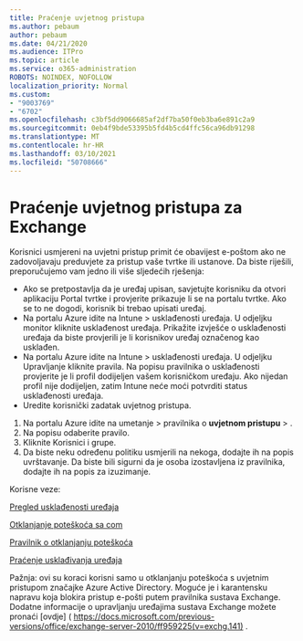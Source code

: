 ```yaml
---
title: Praćenje uvjetnog pristupa
ms.author: pebaum
author: pebaum
ms.date: 04/21/2020
ms.audience: ITPro
ms.topic: article
ms.service: o365-administration
ROBOTS: NOINDEX, NOFOLLOW
localization_priority: Normal
ms.custom:
- "9003769"
- "6702"
ms.openlocfilehash: c3bf5dd9066685af2df7ba50f0eb3ba6e891c2a9
ms.sourcegitcommit: 0eb4f9bde53395b5fd4b5cd4ffc56ca96db91298
ms.translationtype: MT
ms.contentlocale: hr-HR
ms.lasthandoff: 03/10/2021
ms.locfileid: "50708666"
---
```

# <a name="monitoring-conditional-access-for-exchange"></a>Praćenje uvjetnog pristupa za Exchange

Korisnici usmjereni na uvjetni pristup primit će obavijest e-poštom ako ne zadovoljavaju preduvjete za pristup vaše tvrtke ili ustanove. Da biste riješili, preporučujemo vam jedno ili više sljedećih rješenja:

- Ako se pretpostavlja da je uređaj upisan, savjetujte korisniku da otvori aplikaciju Portal tvrtke i provjerite prikazuje li se na portalu tvrtke. Ako se to ne dogodi, korisnik bi trebao upisati uređaj.
- Na portalu Azure idite na Intune > usklađenosti uređaja. U odjeljku monitor kliknite usklađenost uređaja. Prikažite izvješće o usklađenosti uređaja da biste provjerili je li korisnikov uređaj označenog kao usklađen.
- Na portalu Azure idite na Intune > usklađenosti uređaja. U odjeljku Upravljanje kliknite pravila. Na popisu pravilnika o usklađenosti provjerite je li profil dodijeljen vašem korisničkom uređaju. Ako nijedan profil nije dodijeljen, zatim Intune neće moći potvrditi status usklađenosti uređaja.
- Uredite korisnički zadatak uvjetnog pristupa.

1. Na portalu Azure idite na umetanje   >  pravilnika o **uvjetnom pristupu**  >  .
2. Na popisu odaberite pravilo.
3. Kliknite Korisnici i grupe.
4. Da biste neku određenu politiku usmjerili na nekoga, dodajte ih na popis uvrštavanje. Da biste bili sigurni da je osoba izostavljena iz pravilnika, dodajte ih na popis za izuzimanje.

Korisne veze:

[Pregled usklađenosti uređaja](https://docs.microsoft.com/intune/device-compliance-get-started)

[Otklanjanje poteškoća sa com](https://docs.microsoft.com/intune/troubleshoot-conditional-access)

[Pravilnik o otklanjanju poteškoća](https://docs.microsoft.com/troubleshoot/mem/intune/troubleshoot-policies-in-microsoft-intune)

[Praćenje usklađivanja uređaja](https://docs.microsoft.com/intune/compliance-policy-monitor)

Pažnja: ovi su koraci korisni samo u otklanjanju poteškoća s uvjetnim pristupom značajke Azure Active Directory. Moguće je i karantensku napravu koja blokira pristup e-pošti putem pravilnika sustava Exchange. Dodatne informacije o upravljanju uređajima sustava Exchange možete pronaći [ovdje] ( https://docs.microsoft.com/previous-versions/office/exchange-server-2010/ff959225(v=exchg.141) .
